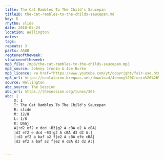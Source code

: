 ```yaml
---
title: The Cat Rambles To The Child's Saucepan
titleID: the-cat-rambles-to-the-childs-saucepan.md
key: D
rhythm: slide
date: 2018-05-24
location: Wellington
notes:
tags:
repeats: 3
parts: AABB
regtuneoftheweek:
slowtuneoftheweek:
mp3_file: /mp3/the-cat-rambles-to-the-childs-saucepan.mp3
mp3_source: Johnny Cronin & Joe Burke
mp3_licence: <a href="https://www.youtube.com/yt/copyright/fair-use.html">Fair Use</a>
mp3_url: https://ceolalainn.breqwas.net/download/Johnny%20Cronin%20%26%20Joe%20Burke/Cronin%20%26%20Burke/
source: Wellington
abc_source: The Session
abc_url: https://thesession.org/tunes/365
abc: |
    X: 1
    T: The Cat Rambles To The Child's Saucepan
    R: slide
    M: 12/8
    L: 1/8
    K: Dmaj
    A|:d2 ef2 e dcd ~B3|g2 A cBA e2 A cBA|
    |d2 ef2 e dcd ~B3|g2 A cBA d3 d2 A:|
    |:d2 ef2 a baf a2 f|e2 A cBA efe cBA|
    |d2 ef2 a baf a2 f|e2 A cBA d3 d2 A:|


---
```

